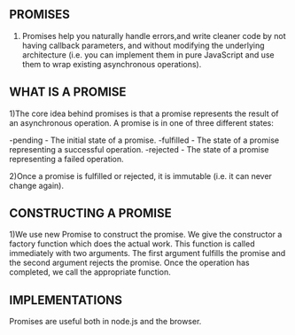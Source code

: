 PROMISES
--------------


1) Promises help you naturally handle errors,and write cleaner code by not having callback parameters, and without modifying the underlying architecture (i.e. you can implement them in pure JavaScript and use them to wrap existing asynchronous operations).

WHAT IS A PROMISE
---------------

1)The core idea behind promises is that a promise represents the result of an asynchronous operation. A promise is in one of three different states:

-pending - The initial state of a promise.
-fulfilled - The state of a promise representing a successful operation.
-rejected - The state of a promise representing a failed operation.

2)Once a promise is fulfilled or rejected, it is immutable (i.e. it can never change again).

CONSTRUCTING A PROMISE
--------------------

1)We use new Promise to construct the promise. We give the constructor a factory function which does the actual work. This function is called immediately with two arguments. The first argument fulfills the promise and the second argument rejects the promise. Once the operation has completed, we call the appropriate function.

IMPLEMENTATIONS
----------------

Promises are useful both in node.js and the browser.


